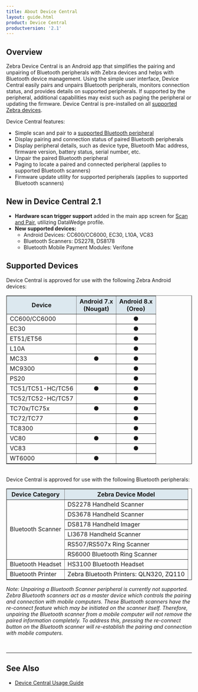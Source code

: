 ```yaml
---
title: About Device Central
layout: guide.html
product: Device Central
productversion: '2.1'
---
```


## Overview

Zebra Device Central is an Android app that simplifies the pairing and unpairing of Bluetooth peripherals with Zebra devices and helps with Bluetooth device management. Using the simple user interface, Device Central easily pairs and unpairs Bluetooth peripherals, monitors connection status, and provides details on supported peripherals. If supported by the peripheral, additional capabilities may exist such as paging the peripheral or updating the firmware. Device Central is pre-installed on all [supported Zebra devices](#supporteddevices).

Device Central features:

* Simple scan and pair to a [supported Bluetooth peripheral](#supporteddevices)
* Display pairing and connection status of paired Bluetooth peripherals
* Display peripheral details, such as device type, Bluetooth Mac address, firmware version, battery status, serial number, etc.
* Unpair the paired Bluetooth peripheral 
* Paging to locate a paired and connected peripheral (applies to supported Bluetooth scanners)
* Firmware update utility for supported peripherals (applies to supported Bluetooth scanners)


## New in Device Central 2.1
* **Hardware scan trigger support** added in the main app screen for [Scan and Pair](../usage/#scanandpair), utilizing DataWedge profile. 
* **New supported devices:** 
  * Android Devices: CC600/CC6000, EC30, L10A, VC83
  * Bluetooth Scanners: DS2278, DS8178
  * Bluetooth Mobile Payment Modules: Verifone

## Supported Devices

Device Central is approved for use with the following Zebra Android devices:

<table class="facelift" style="width:100%" border="1" padding="5px">
  <tr bgcolor="#dce8ef">
    <th>Device</th>
    <th style="text-align:center">Android 7.x <br>(Nougat)</th>
    <th style="text-align:center">Android 8.x <br>(Oreo)</th>
  </tr>
  <tr>
    <td>CC600/CC6000</td>
    <td></td>
    <td style="text-align:center">&#x25cf;</td>
  </tr>
  <tr>
    <td>EC30</td>
    <td></td>
    <td style="text-align:center">&#x25cf;</td>
  </tr>
  <tr>
    <td>ET51/ET56</td>
    <td></td>
    <td style="text-align:center">&#x25cf;</td>
  </tr>
  <tr>
    <td>L10A</td>
    <td></td>
    <td style="text-align:center">&#x25cf;</td>
  </tr>
  <tr>
    <td>MC33</td>
    <td style="text-align:center">&#x25cf;</td>
    <td style="text-align:center">&#x25cf;</td>
  </tr>
  <tr>
    <td>MC9300</td>
    <td></td>
    <td style="text-align:center">&#x25cf;</td>
  </tr>
  <tr>
    <td>PS20</td>
    <td></td>
    <td style="text-align:center">&#x25cf;</td>
  </tr>
  <tr>
    <td>TC51/TC51-HC/TC56</td>
    <td style="text-align:center">&#x25cf;</td>
    <td style="text-align:center">&#x25cf;</td>
  </tr>
  <tr>
    <td>TC52/TC52-HC/TC57</td>
    <td></td>
    <td style="text-align:center">&#x25cf;</td>
  </tr>
  <tr>
    <td>TC70x/TC75x</td>
    <td style="text-align:center">&#x25cf;</td>
    <td style="text-align:center">&#x25cf;</td>
  </tr>
  <tr>
    <td>TC72/TC77</td>
    <td></td>
    <td style="text-align:center">&#x25cf;</td>
  </tr>
  <tr>
    <td>TC8300</td>
    <td></td>
    <td style="text-align:center">&#x25cf;</td>
  </tr>
  <tr>
    <td>VC80</td>
    <td style="text-align:center">&#x25cf;</td>
    <td style="text-align:center">&#x25cf;</td>
  </tr>
    <tr>
    <td>VC83</td>
    <td style="text-align:center"></td>
    <td style="text-align:center">&#x25cf;</td>
  </tr>
  <tr>
    <td>WT6000</td>
    <td style="text-align:center">&#x25cf;</td>
    <td></td>
  </tr>
</table>

<br>
Device Central is approved for use with the following Bluetooth peripherals:

<table class="facelift" style="width:100%" border="1" padding="5px">
  <tr bgcolor="#dce8ef">
    <th>Device Category</th>
    <th>Zebra Device Model</th>
  </tr>
  <tr>
    <td rowspan="6">Bluetooth Scanner</td>
    <td>DS2278 Handheld Scanner</td>
  </tr>
   <tr>
    <td>DS3678 Handheld Scanner</td>
  </tr>
 
  <tr>
    <td>DS8178 Handheld Imager</td>
  </tr>
  <tr>
    <td>LI3678 Handheld Scanner</td>
  </tr>
  <tr>
    <td>RS507/RS507x Ring Scanner</td>
  </tr>
  <tr>
    <td>RS6000 Bluetooth Ring Scanner</td>
  </tr>
  <tr>
    <td>Bluetooth Headset</td>
    <td>HS3100 Bluetooth Headset</td>
  </tr>
  <tr>
    <td>Bluetooth Printer</td>
    <td>Zebra Bluetooth Printers: QLN320, ZQ110</td>
  </tr>
  <!--
  <tr>
    <td>Bluetooth Mobile Payment Modules</td>
    <td>Verifone Bluetooth Payment Terminals (for example e355)</td>
  </tr>
  -->
</table>

_Note: Unpairing a Bluetooth Scanner peripheral is currently not supported. Zebra Bluetooth scanners act as a master device which controls the pairing and connection with mobile computers. These Bluetooth scanners have the re-connect feature which may be initiated on the scanner itself. Therefore, unpairing the Bluetooth scanner from a mobile computer will not remove the paired information completely. To address this, pressing the re-connect button on the Bluetooth scanner will re-establish the pairing and connection with mobile computers._

<br>

-----

## See Also

* [Device Central Usage Guide](../usage)

